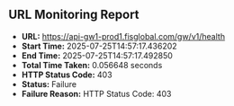 ## URL Monitoring Report

- **URL:** https://api-gw1-prod1.fisglobal.com/gw/v1/health
- **Start Time:** 2025-07-25T14:57:17.436202
- **End Time:** 2025-07-25T14:57:17.492850
- **Total Time Taken:** 0.056648 seconds
- **HTTP Status Code:** 403
- **Status:** Failure
- **Failure Reason:** HTTP Status Code: 403
